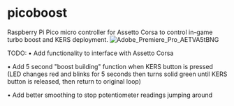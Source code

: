 # picoboost
Raspberry Pi Pico micro controller for Assetto Corsa to control in-game turbo boost and KERS deployment.
![Adobe_Premiere_Pro_AETVA5tBNG](https://user-images.githubusercontent.com/125613577/219503261-4f68f07b-0c8f-4066-bb3a-f3e9de98fde1.png)



TODO:
• Add functionality to interface with Assetto Corsa

• Add 5 second "boost building" function when KERS button is pressed (LED changes red and blinks for 5 seconds then turns solid green until KERS button is released, then return to original loop)

• Add better smoothing to stop potentiometer readings jumping around
